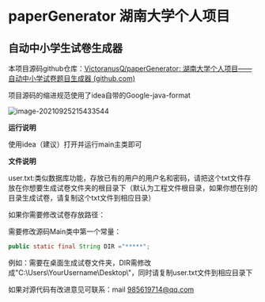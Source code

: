 # paperGenerator 湖南大学个人项目

## 自动中小学生试卷生成器

本项目源码github仓库：[VictoranusQ/paperGenerator: 湖南大学个人项目——自动中小学试卷题目生成器 (github.com)](https://github.com/VictoranusQ/paperGenerator)

项目源码的缩进规范使用了idea自带的Google-java-format

![image-20210925215433544](C:\Users\VictoranusQ\AppData\Roaming\Typora\typora-user-images\image-20210925215433544.png)

**运行说明**

使用idea（建议）打开并运行main主类即可

**文件说明**

user.txt:类似数据库功能，存放已有的用户的用户名和密码，请把这个txt文件存放在你想要生成试卷文件夹的根目录下（默认为工程文件根目录，如果你想在别的目录生成试卷，请复制这个txt文件到相应目录）

如果你需要修改试卷存放路径：

需要修改源码Main类中第一个常量：

```java
public static final String DIR ="*****";
```

例如：需要在桌面生成试卷文件夹，DIR需修改成"C:\\Users\\YourUsername\\Desktop\\"，同时请复制user.txt文件到相应目录下



如果对源代码有改进意见可联系：mail 985619714@qq.com


